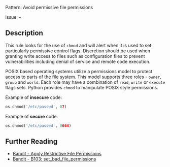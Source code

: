 Pattern: Avoid permissive file permissions

Issue: -

## Description

This rule looks for the use of `chmod` and will alert when it is used
to set particularly permissive control flags. Discretion should be used when granting write access to files such as configuration files to prevent vulnerabilities including denial of service and remote code execution.

POSIX based operating systems utilize a permissions model to protect access to
parts of the file system. This model supports three roles - `owner`, `group` and
`world`. Each role may have a combination of `read`, `write` or `execute` flags
sets. Python provides `chmod` to manipulate POSIX style permissions.


Example of **insecure** code:

```python
os.chmod('/etc/passwd', 07)
```

Example of **secure** code:

```python
os.chmod('/etc/passwd', 0664)
```

## Further Reading

* [Bandit - Apply Restrictive File Permissions](https://security.openstack.org/guidelines/dg_apply-restrictive-file-permissions.html)
* [Bandit - B103: set_bad_file_permissions](https://bandit.readthedocs.io/en/1.7.4/plugins/b103_set_bad_file_permissions.html)
